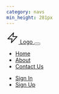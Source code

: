 ```yaml
---
category: navs
min_height: 281px
---
```


<nav class="container mx-auto py-5 px-8">
  <div class="relative flex justify-between items-center">
    <a href="#" class="flex items-center">
      <svg
        class="text-{primary}-500 mr-2"
        xmlns="http://www.w3.org/2000/svg"
        width="32"
        height="32"
        viewBox="0 0 32 32"
      >
        <g
          stroke-linecap="round"
          stroke-linejoin="round"
          stroke-width="2"
          fill="currentColor"
          stroke="currentColor"
        >
          <polygon
            points="19 3 4 19 15 19 13 29 28 13 17 13 19 3"
            fill="none"
            stroke="currentColor"
            stroke-miterlimit="10"
          />
        </g>
      </svg>
      <span class="text-gray-800 font-bold">Logo</span>
    </a>
    <button
      onclick="this.nextElementSibling.classList.toggle('hidden')"
      class="px-3 py-2 border-2 rounded text-gray-500 border-gray-500 inline-block md:hidden"
    >
      <svg
        class="fill-current h-3 w-3"
        viewBox="0 0 20 20"
        xmlns="http://www.w3.org/2000/svg"
      >
        <title>Menu</title>
        <path stroke-width="1" stroke="currentColor" d="M0 3h20v2H0V3zm0 6h20v2H0V9zm0 6h20v2H0v-2z" />
      </svg>
    </button>
    <div
      class="w-full max-w-xs hidden justify-between absolute right-0 top-0 mt-12 font-medium tracking-wide text-sm text-gray-800 bg-white p-5 shadow rounded z-10 md:max-w-full md:ml-12 md:flex md:mt-0 md:relative md:flex-row md:items-center md:bg-transparent md:p-0 md:shadow-none md:rounded-none"
    >
      <ul class="flex flex-col md:flex-row">
        <li class="mr-10 mb-3 md:mb-0">
          <a href="#" class="hover:text-{primary}-700">Home</a>
        </li>
        <li class="mr-10 mb-3 md:mb-0">
          <a href="#" class="hover:text-{primary}-700">About</a>
        </li>
        <li class="mr-10 mb-3 md:mb-0">
          <a href="#" class="hover:text-{primary}-700">Contact Us</a>
        </li>
      </ul>
      <ul class="flex md:items-center flex-col md:flex-row">
        <li class="mr-10 mb-3 md:mb-0">
          <a href="#" class="hover:text-{primary}-700">Sign In</a>
        </li>
        <li>
          <a
            href="#"
            class="text-white bg-{primary}-500 hover:bg-{primary}-600 px-6 py-2 rounded inline-block font-semibold"
            >Sign Up</a
          >
        </li>
      </ul>
    </div>
  </div>
</nav>
